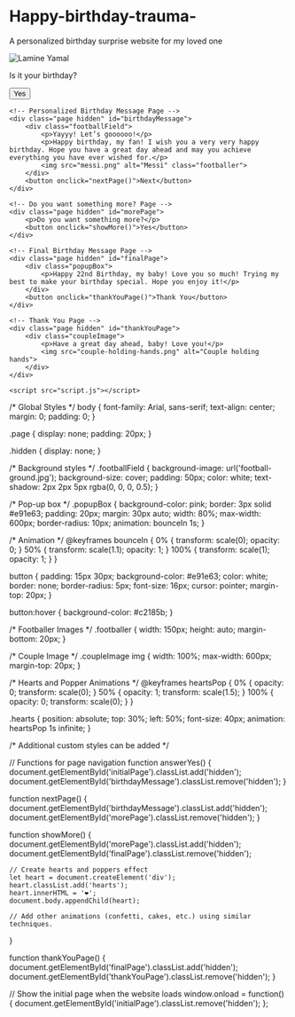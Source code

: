 # Happy-birthday-trauma-
A personalized birthday surprise website for my loved one
<!DOCTYPE html>
<html lang="en">
<head>
    <meta charset="UTF-8">
    <meta name="viewport" content="width=device-width, initial-scale=1.0">
    <title>Happy Birthday Website</title>
    <link rel="stylesheet" href="styles.css">
</head>
<body>
    <!-- Initial Page -->
    <div class="page" id="initialPage">
        <div class="question">
            <img src="lamine-yamal.png" alt="Lamine Yamal" class="footballer">
            <p>Is it your birthday?</p>
        </div>
        <button onclick="answerYes()">Yes</button>
    </div>

    <!-- Personalized Birthday Message Page -->
    <div class="page hidden" id="birthdayMessage">
        <div class="footballField">
            <p>Yayyy! Let’s goooooo!</p>
            <p>Happy birthday, my fan! I wish you a very very happy birthday. Hope you have a great day ahead and may you achieve everything you have ever wished for.</p>
            <img src="messi.png" alt="Messi" class="footballer">
        </div>
        <button onclick="nextPage()">Next</button>
    </div>

    <!-- Do you want something more? Page -->
    <div class="page hidden" id="morePage">
        <p>Do you want something more?</p>
        <button onclick="showMore()">Yes</button>
    </div>

    <!-- Final Birthday Message Page -->
    <div class="page hidden" id="finalPage">
        <div class="popupBox">
            <p>Happy 22nd Birthday, my baby! Love you so much! Trying my best to make your birthday special. Hope you enjoy it!</p>
        </div>
        <button onclick="thankYouPage()">Thank You</button>
    </div>

    <!-- Thank You Page -->
    <div class="page hidden" id="thankYouPage">
        <div class="coupleImage">
            <p>Have a great day ahead, baby! Love you!</p>
            <img src="couple-holding-hands.png" alt="Couple holding hands">
        </div>
    </div>

    <script src="script.js"></script>
</body>
</html>
/* Global Styles */
body {
    font-family: Arial, sans-serif;
    text-align: center;
    margin: 0;
    padding: 0;
}

.page {
    display: none;
    padding: 20px;
}

.hidden {
    display: none;
}

/* Background styles */
.footballField {
    background-image: url('football-ground.jpg');
    background-size: cover;
    padding: 50px;
    color: white;
    text-shadow: 2px 2px 5px rgba(0, 0, 0, 0.5);
}

/* Pop-up box */
.popupBox {
    background-color: pink;
    border: 3px solid #e91e63;
    padding: 20px;
    margin: 30px auto;
    width: 80%;
    max-width: 600px;
    border-radius: 10px;
    animation: bounceIn 1s;
}

/* Animation */
@keyframes bounceIn {
    0% { transform: scale(0); opacity: 0; }
    50% { transform: scale(1.1); opacity: 1; }
    100% { transform: scale(1); opacity: 1; }
}

button {
    padding: 15px 30px;
    background-color: #e91e63;
    color: white;
    border: none;
    border-radius: 5px;
    font-size: 16px;
    cursor: pointer;
    margin-top: 20px;
}

button:hover {
    background-color: #c2185b;
}

/* Footballer Images */
.footballer {
    width: 150px;
    height: auto;
    margin-bottom: 20px;
}

/* Couple Image */
.coupleImage img {
    width: 100%;
    max-width: 600px;
    margin-top: 20px;
}

/* Hearts and Popper Animations */
@keyframes heartsPop {
    0% { opacity: 0; transform: scale(0); }
    50% { opacity: 1; transform: scale(1.5); }
    100% { opacity: 0; transform: scale(0); }
}

.hearts {
    position: absolute;
    top: 30%;
    left: 50%;
    font-size: 40px;
    animation: heartsPop 1s infinite;
}

/* Additional custom styles can be added */

// Functions for page navigation
function answerYes() {
    document.getElementById('initialPage').classList.add('hidden');
    document.getElementById('birthdayMessage').classList.remove('hidden');
}

function nextPage() {
    document.getElementById('birthdayMessage').classList.add('hidden');
    document.getElementById('morePage').classList.remove('hidden');
}

function showMore() {
    document.getElementById('morePage').classList.add('hidden');
    document.getElementById('finalPage').classList.remove('hidden');

    // Create hearts and poppers effect
    let heart = document.createElement('div');
    heart.classList.add('hearts');
    heart.innerHTML = '❤️';
    document.body.appendChild(heart);

    // Add other animations (confetti, cakes, etc.) using similar techniques.
}

function thankYouPage() {
    document.getElementById('finalPage').classList.add('hidden');
    document.getElementById('thankYouPage').classList.remove('hidden');
}

// Show the initial page when the website loads
window.onload = function() {
    document.getElementById('initialPage').classList.remove('hidden');
};
